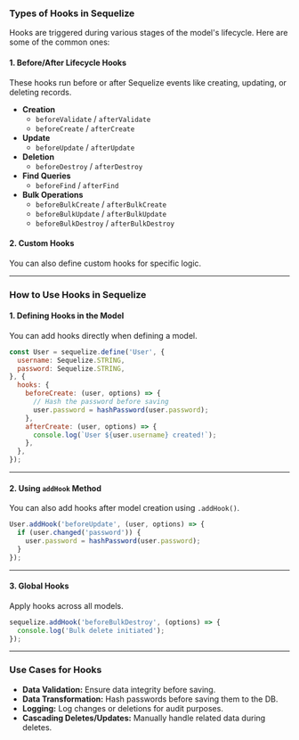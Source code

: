 
### **Types of Hooks in Sequelize**  
Hooks are triggered during various stages of the model's lifecycle. Here are some of the common ones:

#### **1. Before/After Lifecycle Hooks**  
These hooks run before or after Sequelize events like creating, updating, or deleting records.

- **Creation**  
  - `beforeValidate` / `afterValidate`  
  - `beforeCreate` / `afterCreate`  
- **Update**  
  - `beforeUpdate` / `afterUpdate`  
- **Deletion**  
  - `beforeDestroy` / `afterDestroy`  
- **Find Queries**  
  - `beforeFind` / `afterFind`  
- **Bulk Operations**  
  - `beforeBulkCreate` / `afterBulkCreate`  
  - `beforeBulkUpdate` / `afterBulkUpdate`  
  - `beforeBulkDestroy` / `afterBulkDestroy`

#### **2. Custom Hooks**  
You can also define custom hooks for specific logic.

---

### **How to Use Hooks in Sequelize**

#### **1. Defining Hooks in the Model**  
You can add hooks directly when defining a model.

```javascript
const User = sequelize.define('User', {
  username: Sequelize.STRING,
  password: Sequelize.STRING,
}, {
  hooks: {
    beforeCreate: (user, options) => {
      // Hash the password before saving
      user.password = hashPassword(user.password);
    },
    afterCreate: (user, options) => {
      console.log(`User ${user.username} created!`);
    },
  },
});
```

---

#### **2. Using `addHook` Method**  
You can also add hooks after model creation using `.addHook()`.

```javascript
User.addHook('beforeUpdate', (user, options) => {
  if (user.changed('password')) {
    user.password = hashPassword(user.password);
  }
});
```

---

#### **3. Global Hooks**  
Apply hooks across all models.

```javascript
sequelize.addHook('beforeBulkDestroy', (options) => {
  console.log('Bulk delete initiated');
});
```

---

### **Use Cases for Hooks**  
- **Data Validation:** Ensure data integrity before saving.  
- **Data Transformation:** Hash passwords before saving them to the DB.  
- **Logging:** Log changes or deletions for audit purposes.  
- **Cascading Deletes/Updates:** Manually handle related data during deletes.
